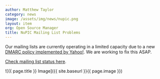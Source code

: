 ```yaml
---
author: Matthew Taylor
category: news
image: /assets/img/news/nupic.png
layout: item
org: Open Source Manager
title: NuPIC Mailing List Problems
---
```


Our mailing lists are currently operating in a limited capacity due to a new
[DMARC policy implemented by Yahoo!](http://www.pcworld.com/article/2141120/yahoo-email-antispoofing-policy-breaks-mailing-lists.html).
We are working to fix this ASAP.

[Check mailing list status here](https://github.com/numenta/nupic/wiki/Mailing-List-Status).

![{{ page.title }} Image]({{ site.baseurl }}{{ page.image }})
